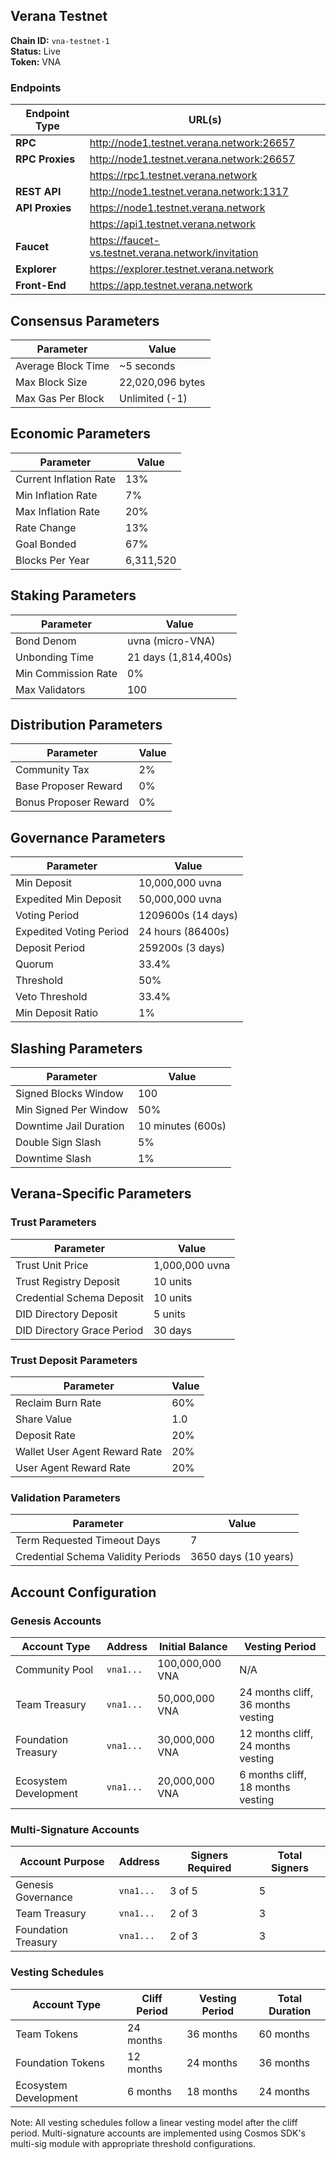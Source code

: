 
## Verana Testnet

**Chain ID:** `vna-testnet-1`  
**Status:** Live  
**Token:** VNA

### Endpoints

| Endpoint Type | URL(s) |
|---------------|--------|
| **RPC** | http://node1.testnet.verana.network:26657 |
| **RPC Proxies** | http://node1.testnet.verana.network:26657 |
|               | https://rpc1.testnet.verana.network |
| **REST API** | http://node1.testnet.verana.network:1317 |
| **API Proxies** | https://node1.testnet.verana.network |
|               | https://api1.testnet.verana.network |
| **Faucet** | https://faucet-vs.testnet.verana.network/invitation |
| **Explorer** | https://explorer.testnet.verana.network |
| **Front-End** | https://app.testnet.verana.network |

## Consensus Parameters

| Parameter | Value |
|-----------|-------|
| Average Block Time | ~5 seconds |
| Max Block Size | 22,020,096 bytes |
| Max Gas Per Block | Unlimited (-1) |

## Economic Parameters

| Parameter | Value |
|-----------|-------|
| Current Inflation Rate | 13% |
| Min Inflation Rate | 7% |
| Max Inflation Rate | 20% |
| Rate Change | 13% |
| Goal Bonded | 67% |
| Blocks Per Year | 6,311,520 |

## Staking Parameters

| Parameter | Value |
|-----------|-------|
| Bond Denom | uvna (micro-VNA) |
| Unbonding Time | 21 days (1,814,400s) |
| Min Commission Rate | 0% |
| Max Validators | 100 |

## Distribution Parameters

| Parameter | Value |
|-----------|-------|
| Community Tax | 2% |
| Base Proposer Reward | 0% |
| Bonus Proposer Reward | 0% |

## Governance Parameters

| Parameter | Value |
|-----------|-------|
| Min Deposit | 10,000,000 uvna |
| Expedited Min Deposit | 50,000,000 uvna |
| Voting Period | 1209600s (14 days) |
| Expedited Voting Period | 24 hours (86400s) |
| Deposit Period | 259200s (3 days) |
| Quorum | 33.4% |
| Threshold | 50% |
| Veto Threshold | 33.4% |
| Min Deposit Ratio | 1% |

## Slashing Parameters

| Parameter | Value |
|-----------|-------|
| Signed Blocks Window | 100 |
| Min Signed Per Window | 50% |
| Downtime Jail Duration | 10 minutes (600s) |
| Double Sign Slash | 5% |
| Downtime Slash | 1% |

## Verana-Specific Parameters

### Trust Parameters
| Parameter | Value |
|-----------|-------|
| Trust Unit Price | 1,000,000 uvna |
| Trust Registry Deposit | 10 units |
| Credential Schema Deposit | 10 units |
| DID Directory Deposit | 5 units |
| DID Directory Grace Period | 30 days |

### Trust Deposit Parameters
| Parameter | Value |
|-----------|-------|
| Reclaim Burn Rate | 60% |
| Share Value | 1.0 |
| Deposit Rate | 20% |
| Wallet User Agent Reward Rate | 20% |
| User Agent Reward Rate | 20% |

### Validation Parameters
| Parameter | Value |
|-----------|-------|
| Term Requested Timeout Days | 7 |
| Credential Schema Validity Periods | 3650 days (10 years) |

## Account Configuration

### Genesis Accounts
| Account Type | Address | Initial Balance | Vesting Period |
|--------------|---------|-----------------|----------------|
| Community Pool | `vna1...` | 100,000,000 VNA | N/A |
| Team Treasury | `vna1...` | 50,000,000 VNA | 24 months cliff, 36 months vesting |
| Foundation Treasury | `vna1...` | 30,000,000 VNA | 12 months cliff, 24 months vesting |
| Ecosystem Development | `vna1...` | 20,000,000 VNA | 6 months cliff, 18 months vesting |

### Multi-Signature Accounts
| Account Purpose | Address | Signers Required | Total Signers |
|-----------------|---------|------------------|---------------|
| Genesis Governance | `vna1...` | 3 of 5 | 5 |
| Team Treasury | `vna1...` | 2 of 3 | 3 |
| Foundation Treasury | `vna1...` | 2 of 3 | 3 |

### Vesting Schedules
| Account Type | Cliff Period | Vesting Period | Total Duration |
|--------------|--------------|----------------|----------------|
| Team Tokens | 24 months | 36 months | 60 months |
| Foundation Tokens | 12 months | 24 months | 36 months |
| Ecosystem Development | 6 months | 18 months | 24 months |

Note: All vesting schedules follow a linear vesting model after the cliff period. Multi-signature accounts are implemented using Cosmos SDK's multi-sig module with appropriate threshold configurations.
